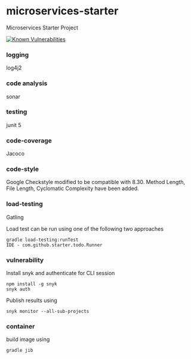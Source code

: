 # microservices-starter
Microservices Starter Project

[![Known Vulnerabilities](https://snyk.io/test/github/skhatri/microservices-starter-java/badge.svg?targetFile=build.gradle)](https://snyk.io/test/github/skhatri/microservices-starter-java?targetFile=build.gradle)


### logging
log4j2

### code analysis
sonar

### testing
junit 5

### code-coverage
Jacoco

### code-style
Google Checkstyle modified to be compatible with 8.30.
Method Length, File Length, Cyclomatic Complexity have been added.

### load-testing
Gatling

Load test can be run using one of the following two approaches
```
gradle load-testing:runTest
IDE - com.github.starter.todo.Runner
```

### vulnerability

Install snyk and authenticate for CLI session
```
npm install -g snyk
snyk auth
```

Publish results using

```
snyk monitor --all-sub-projects
```

### container
build image using
```
gradle jib 
```